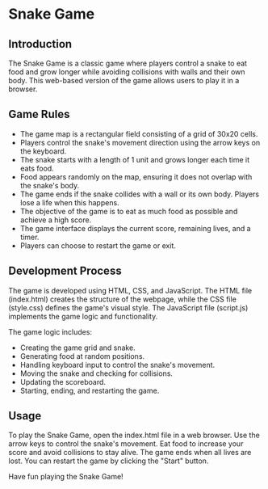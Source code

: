 # Snake Game

## Introduction
The Snake Game is a classic game where players control a snake to eat food and grow longer while avoiding collisions with walls and their own body. This web-based version of the game allows users to play it in a browser.

## Game Rules
- The game map is a rectangular field consisting of a grid of 30x20 cells.
- Players control the snake's movement direction using the arrow keys on the keyboard.
- The snake starts with a length of 1 unit and grows longer each time it eats food.
- Food appears randomly on the map, ensuring it does not overlap with the snake's body.
- The game ends if the snake collides with a wall or its own body. Players lose a life when this happens.
- The objective of the game is to eat as much food as possible and achieve a high score.
- The game interface displays the current score, remaining lives, and a timer.
- Players can choose to restart the game or exit.

## Development Process
The game is developed using HTML, CSS, and JavaScript. The HTML file (index.html) creates the structure of the webpage, while the CSS file (style.css) defines the game's visual style. The JavaScript file (script.js) implements the game logic and functionality.

The game logic includes:
- Creating the game grid and snake.
- Generating food at random positions.
- Handling keyboard input to control the snake's movement.
- Moving the snake and checking for collisions.
- Updating the scoreboard.
- Starting, ending, and restarting the game.

## Usage
To play the Snake Game, open the index.html file in a web browser. Use the arrow keys to control the snake's movement. Eat food to increase your score and avoid collisions to stay alive. The game ends when all lives are lost. You can restart the game by clicking the "Start" button.

Have fun playing the Snake Game!
